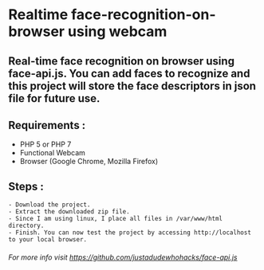 # Realtime face-recognition-on-browser using webcam

## Real-time face recognition on browser using face-api.js. You can add faces to recognize and this project will store the face descriptors in json file for future use.

## Requirements : 
   - PHP 5 or PHP 7
   - Functional Webcam
   - Browser (Google Chrome, Mozilla Firefox)

## Steps :
  	- Download the project.
  	- Extract the downloaded zip file.
 	- Since I am using linux, I place all files in /var/www/html directory.
  	- Finish. You can now test the project by accessing http://localhost to your local browser.



###### For more info visit https://github.com/justadudewhohacks/face-api.js
